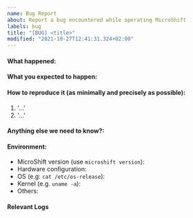 ```yaml
---
name: Bug Report
about: Report a bug encountered while operating MicroShift
labels: bug
title: "[BUG] <title>"
modified: "2021-10-27T12:41:31.324+02:00"
---
```


<!-- Please use this template while reporting a bug and provide as much info as possible. Not doing so may result in your bug not being addressed in a timely manner. Thanks!
-->

#### What happened:

#### What you expected to happen:

#### How to reproduce it (as minimally and precisely as possible):

1. '...'
2. '...'

#### Anything else we need to know?:

#### Environment:

- MicroShift version (use `microshift version`):
- Hardware configuration:
- OS (e.g: `cat /etc/os-release`):
- Kernel (e.g. `uname -a`):
- Others:

#### Relevant Logs
